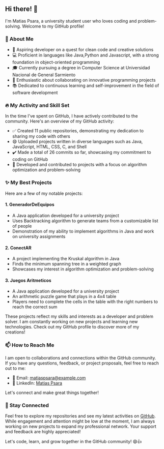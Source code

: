 ## Hi there! 👋

I'm Matias Psara, a university student user who loves coding and problem-solving. Welcome to my GitHub profile!

### 🧐 About Me

- 🌱 Aspiring developer on a quest for clean code and creative solutions
- 💻 Proficient in languages like Java,Python and Javascript, with a strong foundation in object-oriented programming
- 🎓 Currently pursuing a degree in Computer Science at Universidad Nacional de General Sarmiento
- 🤝 Enthusiastic about collaborating on innovative programming projects
- 📚 Dedicated to continuous learning and self-improvement in the field of software development

### 🔥 My Activity and Skill Set

In the time I've spent on GitHub, I have actively contributed to the community. Here's an overview of my GitHub activity:

- ✅ Created 11 public repositories, demonstrating my dedication to sharing my code with others
- 😄 Uploaded projects written in diverse languages such as Java, JavaScript, HTML, CSS, C, and Shell
- ✔️ Made a total of 26 commits so far, showcasing my commitment to coding on GitHub
- 🌟 Developed and contributed to projects with a focus on algorithm optimization and problem-solving

### ✨ My Best Projects 

Here are a few of my notable projects:

#### 1. GeneradorDeEquipos

- A Java application developed for a university project
- Uses Backtracking algorithm to generate teams from a customizable list of people
- Demonstration of my ability to implement algorithms in Java and work on university assignments

#### 2. ConectAR

- A project implementing the Kruskal algorithm in Java
- Finds the minimum spanning tree in a weighted graph
- Showcases my interest in algorithm optimization and problem-solving

#### 3. Juegos Aritmeticos

- A Java application developed for a university project
- An arithmetic puzzle game that plays in a 4x4 table
- Players need to complete the cells in the table with the right numbers to reach the correct sum

These projects reflect my skills and interests as a developer and problem solver. I am constantly working on new projects and learning new technologies. Check out my GitHub profile to discover more of my creations!

### 📫 How to Reach Me

I am open to collaborations and connections within the GitHub community. If you have any questions, feedback, or project proposals, feel free to reach out to me:

- 📧 Email: [matiaspsara@example.com](mailto:matiaspsara@gmail.com)
- 💼 LinkedIn: [Matias Psara](https://www.linkedin.com/in/matias-psara-9713ba186/)

Let's connect and make great things together!

### 👀 Stay Connected

Feel free to explore my repositories and see my latest activities on [GitHub](https://github.com/matiaspsara). While engagement and attention might be low at the moment, I am always working on new projects to expand my professional network. Your support and feedback are highly appreciated!

Let's code, learn, and grow together in the GitHub community! 😄👍
